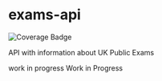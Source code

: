 # exams-api
![Coverage Badge](https://img.shields.io/badge/coverage-100%25-forestgreen)

API with information about UK Public Exams

work in progress
Work in Progress


